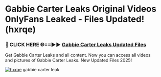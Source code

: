 # Gabbie Carter Leaks Original Videos 0nlyFans Leaked - Files Updated! (hxrqe)

<h3>🔴 CLICK HERE 🌐==►► <a href="https://tinyurl.com/x26r9saj" rel="nofollow">Gabbie Carter Leaks Updated Files</a></h3>

Get Gabbie Carter Leaks and all content. Now you can access all videos and pictures of Gabbie Carter Leaks. New Updated Files 2025!

[![hxrqe](https://i.imgur.com/LkgZPqh.gif)](https://tinyurl.com/x26r9saj)
gabbie carter leak